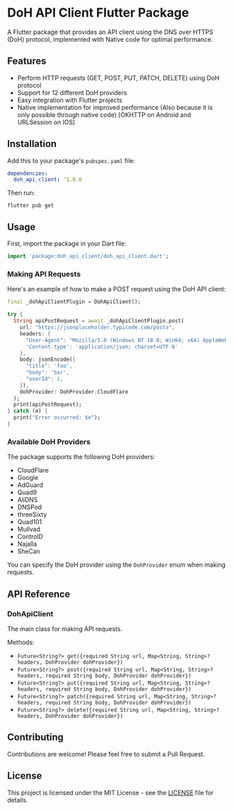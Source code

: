 # DoH API Client Flutter Package

A Flutter package that provides an API client using the DNS over HTTPS (DoH) protocol, implemented with Native code for optimal performance.

## Features

- Perform HTTP requests (GET, POST, PUT, PATCH, DELETE) using DoH protocol
- Support for 12 different DoH providers
- Easy integration with Flutter projects
- Native implementation for improved performance (Also because it is only possible through native code) [OKHTTP on Android and URLSession on IOS]

## Installation

Add this to your package's `pubspec.yaml` file:

```yaml
dependencies:
  doh_api_client: ^1.0.0
```

Then run:

```
flutter pub get
```

## Usage

First, import the package in your Dart file:

```dart
import 'package:doh_api_client/doh_api_client.dart';
```

### Making API Requests

Here's an example of how to make a POST request using the DoH API client:

```dart
final _dohApiClientPlugin = DohApiClient();

try {
  String apiPostRequest = await _dohApiClientPlugin.post(
    url: "https://jsonplaceholder.typicode.com/posts",
    headers: {
      "User-Agent": "Mozilla/5.0 (Windows NT 10.0; Win64; x64) AppleWebKit/537.36 (KHTML, like Gecko) Chrome/129.0.0.0 Safari/537.36",
      'Content-type': 'application/json; charset=UTF-8'
    },
    body: jsonEncode({
      "title": 'foo',
      "body": 'bar',
      "userId": 1,
    }),
    dohProvider: DohProvider.CloudFlare
  );
  print(apiPostRequest);
} catch (e) {
  print("Error occurred: $e");
}
```

### Available DoH Providers

The package supports the following DoH providers:

- CloudFlare
- Google
- AdGuard
- Quad9
- AliDNS
- DNSPod
- threeSixty
- Quad101
- Mullvad
- ControlD
- Najalla
- SheCan

You can specify the DoH provider using the `DohProvider` enum when making requests.

## API Reference

### DohApiClient

The main class for making API requests.

Methods:

- `Future<String?> get({required String url, Map<String, String>? headers, DohProvider dohProvider})`
- `Future<String?> post({required String url, Map<String, String>? headers, required String body, DohProvider dohProvider})`
- `Future<String?> put({required String url, Map<String, String>? headers, required String body, DohProvider dohProvider})`
- `Future<String?> patch({required String url, Map<String, String>? headers, required String body, DohProvider dohProvider})`
- `Future<String?> delete({required String url, Map<String, String>? headers, DohProvider dohProvider})`

## Contributing

Contributions are welcome! Please feel free to submit a Pull Request.

## License

This project is licensed under the MIT License - see the [LICENSE](https://github.com/ShalmonAnandas/doh_api_client/blob/main/LICENSE) file for details.